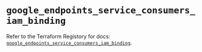 # `google_endpoints_service_consumers_iam_binding`

Refer to the Terraform Registory for docs: [`google_endpoints_service_consumers_iam_binding`](https://registry.terraform.io/providers/hashicorp/google-beta/4.62.1/docs/resources/google_endpoints_service_consumers_iam_binding).
